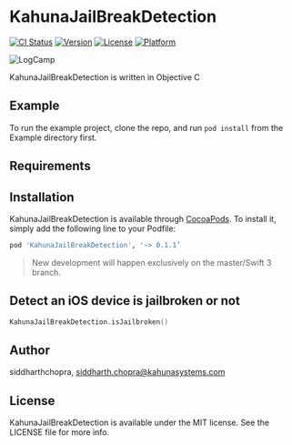 # KahunaJailBreakDetection

[![CI Status](http://img.shields.io/travis/siddharthchopra/KahunaJailBreakDetection.svg?style=flat)](https://travis-ci.org/siddharthchopra/KahunaJailBreakDetection)
[![Version](https://img.shields.io/cocoapods/v/KahunaJailBreakDetection.svg?style=flat)](http://cocoapods.org/pods/KahunaJailBreakDetection)
[![License](https://img.shields.io/cocoapods/l/KahunaJailBreakDetection.svg?style=flat)](http://cocoapods.org/pods/KahunaJailBreakDetection)
[![Platform](https://img.shields.io/cocoapods/p/KahunaJailBreakDetection.svg?style=flat)](http://cocoapods.org/pods/KahunaJailBreakDetection)

![LogCamp](http://www.kahuna-mobihub.com/templates/ja_puresite/images/logo-trans.png)

KahunaJailBreakDetection is written in Objective C

## Example

To run the example project, clone the repo, and run `pod install` from the Example directory first.

## Requirements

## Installation

KahunaJailBreakDetection is available through [CocoaPods](http://cocoapods.org). To install
it, simply add the following line to your Podfile:

```ruby
pod 'KahunaJailBreakDetection', '~> 0.1.1’
```
> New development will happen exclusively on the master/Swift 3 branch.

## Detect an iOS device is jailbroken or not
```swift
KahunaJailBreakDetection.isJailbroken()
```

## Author

siddharthchopra, siddharth.chopra@kahunasystems.com

## License

KahunaJailBreakDetection is available under the MIT license. See the LICENSE file for more info.
